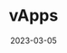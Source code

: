---
title: "vApps"
linkTitle: "vApps"
weight: 200
date: 2023-03-05
description: >
  Verwaltung von virtuellen Anwendungen
---